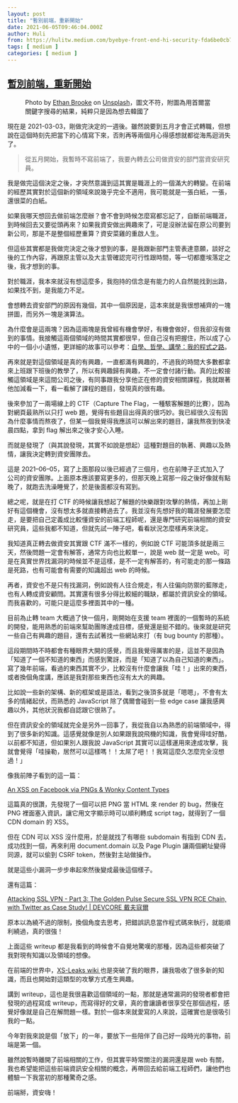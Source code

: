 ```yaml
---
layout: post
title: "暫別前端，重新開始"
date: 2021-06-05T09:46:04.000Z
author: Huli
from: https://hulitw.medium.com/byebye-front-end-hi-security-fda6be0cb7ce?source=rss-f1fb3e40dc37------2
tags: [ medium ]
categories: [ medium ]
---
```

<!--1622886364000-->
[暫別前端，重新開始](https://hulitw.medium.com/byebye-front-end-hi-security-fda6be0cb7ce?source=rss-f1fb3e40dc37------2)
------

<div>
<figure><img alt="" src="https://cdn-images-1.medium.com/max/1024/0*qHHqO1gwybwHZq2V" /><figcaption>Photo by <a href="https://unsplash.com/@seoulinspired?utm_source=medium&amp;utm_medium=referral">Ethan Brooke</a> on <a href="https://unsplash.com?utm_source=medium&amp;utm_medium=referral">Unsplash</a>，圖文不符，附圖為用首爾當關鍵字搜尋的結果，純粹只是因為想去韓國了</figcaption></figure><p>現在是 2021-03-03，剛做完決定的一週後。雖然說要到五月才會正式轉職，但想說在這個時刻先把當下的心情寫下來，否則再等兩個月心得感想就都從海馬迴消失了。</p><blockquote>從五月開始，我暫時不寫前端了，我要內轉去公司做資安的部門當資安研究員。</blockquote><p>我是做完這個決定之後，才突然意識到這其實是職涯上的一個滿大的轉變。在前端的經歷其實對於這個新的領域來說幾乎完全不適用，我可能就是一張白紙，一張，還很菜的白紙。</p><p>如果我哪天想回去做前端怎麼辦？會不會到時候怎麼寫都忘記了，自斷前端職涯，到時候回去又要從頭再來？如果我資安做出興趣來了，可是沒辦法留在原公司要到新公司，那是不是整個經歷重算？資安菜雞的重啟人生。</p><p>但這些其實都是我做完決定之後才想到的事，是我跟新部門主管表達意願，談好之後的工作內容，再跟原主管以及大主管確認完可行性跟時間，等一切都塵埃落定之後，我才想到的事。</p><p>對於職涯，我本來就沒有想這麼多，我抱持的信念是有能力的人自然能找到出路，如果找不到，是我能力不足。</p><p>會想轉去資安部門的原因有幾個，其中一個原因是，這本來就是我很想補齊的一塊拼圖，而另外一塊是演算法。</p><p>為什麼會是這兩塊？因為這兩塊是我曾經有機會學好，有機會做好，但我卻沒有做到的事情。我接觸這兩個領域的時間其實都很早，但自己沒有把握住，所以成了心中的一個小小遺憾，更詳細的故事可以參考：<a href="https://medium.com/hulis-blog/the-programming-journey-1-b9b19c0ef05b">自學、哲學、講學：我的程式之路</a>。</p><p>再來就是對這個領域是真的有興趣，一直都滿有興趣的，不過我的時間大多數都拿來上班跟下班後的教學了，所以有興趣歸有興趣，不一定會付諸行動。真的比較接觸這領域是來這間公司之後，有同事跟我分享他正在修的資安相關課程，我就跟著他加減看一下，看一看解了課程的題目，發現真的很有趣。</p><p>後來參加了一兩場線上的 CTF（Capture The Flag，一種駭客解題的比賽），因為對網頁最熟所以只打 web 題，覺得有些題目出得真的很巧妙。我已經很久沒有因為什麼事情而熬夜了，但某一個我覺得我應該可以解出來的題目，讓我熬夜到快凌晨四點，拿到 flag 解出來之後才安心入睡。</p><p>而就是發現了（與其說發現，其實不如說是想起）這種對題目的執著、興趣以及熱情，讓我決定轉到資安團隊去。</p><p>這是 2021–06–05，寫了上面那段以後已經過了三個月，也在前陣子正式加入了公司的資安團隊。上面原本應該要寫更多的，但那天晚上寫那一段之後好像就有點晚了，就跑去洗澡睡覺了，於是後面都沒有寫到。</p><p>總之呢，就是在打 CTF 的時候讓我想起了解題的快樂跟對攻擊的熱情，再加上剛好有這個機會，沒有想太多就直接轉過去了。我並沒有先想好我的職涯發展要怎麼走，是要把自己定義成比較懂資安的前端工程師呢，還是專門研究前端相關的資安研究員，這些我都不知道，但就先試一陣子吧，看看狀況怎麼樣再來決定。</p><p>我知道真正轉去做資安其實跟 CTF 滿不一樣的，例如說 CTF 可能頂多就是兩三天，然後問題一定會有解答，通常方向也比較單一，說是 web 就一定是 web。可是在真實世界找漏洞的時候並不是這樣，是不一定有解答的，有可能走的那一條路是死路，也有可能會有需要的知識超出 web 的時候。</p><p>再者，資安也不是只有找漏洞，例如說有人往合規走，有人往偏向防禦的藍隊走，也有人轉成資安顧問。其實還有很多分得比較細的職缺，都屬於資訊安全的領域。而我喜歡的，可能只是這麼多裡面其中的一種。</p><p>目前為止轉 team 大概過了快一個月，剛開始在支援 team 裡面的一個暫時的系統的開發，能用熟悉的前端來幫助團隊達成目標，感覺還是挺不錯的。後來就是研究一些自己有興趣的題目，還有去試著找一些網站來打（有 bug bounty 的那種）。</p><p>這段期間時不時都會有種眼界大開的感覺，而且我覺得厲害的是，這並不是因為「知道了一個不知道的東西」而感到驚訝，而是「知道了以為自己知道的東西」。寫了幾年前端，看過的東西其實不少，比較沒有什麼會讓我「哇！」出來的東西，或者換個角度講，應該是我對那些東西也沒有太大的興趣。</p><p>比如說一些新的架構、新的框架或是語法，看到之後頂多就是「嗯嗯」，不會有太多的情緒起伏，而熟悉的 JavaScript 除了偶爾會碰到一些 edge case 讓我感興趣以外，其他狀況我都自認跟它很熟了。</p><p>但在資訊安全的領域就完全是另外一回事了，我從我自以為熟悉的前端領域中，得到了很多新的知識。這感覺就像是別人如果跟我說飛機的知識，我會覺得哇好酷，以前都不知道，但如果別人跟我說 JavaScript 其實可以這樣運用來達成攻擊，我就會覺得「哇操勒，居然可以這樣嗎！！太屌了吧！！我寫這麼久怎麼完全沒想過！」</p><p>像我前陣子看到的這一篇：</p><p><a href="https://whitton.io/articles/xss-on-facebook-via-png-content-types/">An XSS on Facebook via PNGs &amp; Wonky Content Types</a></p><p>這篇真的很讚，先發現了一個可以把 PNG 當 HTML 來 render 的 bug，然後在 PNG 裡面塞入資訊，讓它用文字顯示時可以順利轉成 script tag，就得到了一個 CDN domain 的 XSS。</p><p>但在 CDN 可以 XSS 沒什麼用，於是就找了有哪些 subdomain 有指到 CDN 去，成功找到一個，再來利用 document.domain 以及 Page Plugin 讓兩個網址變得同源，就可以偷到 CSRF token，然後對主站做操作。</p><p>就是這些小漏洞一步步串起來然後變成最後這個樣子。</p><p>還有這篇：</p><p><a href="https://devco.re/blog/2019/09/02/attacking-ssl-vpn-part-3-the-golden-Pulse-Secure-ssl-vpn-rce-chain-with-Twitter-as-case-study/">Attacking SSL VPN - Part 3: The Golden Pulse Secure SSL VPN RCE Chain, with Twitter as Case Study! | DEVCORE 戴夫寇爾</a></p><p>原本以為繞不過的限制，換個角度去思考，把錯誤訊息當作程式碼來執行，就能順利繞過，真的很強！</p><p>上面這些 writeup 都是我看到的時候會不自覺地驚嘆的那種，因為這些都突破了我對現有知識以及領域的想像。</p><p>在前端的世界中，<a href="https://xsleaks.com/">XS-Leaks wiki </a>也是突破了我的眼界，讓我吸收了很多新的知識，而且也開始對這類型的攻擊方式產生興趣。</p><p>講到 writeup，這也是我很喜歡這個領域的一點，那就是通常漏洞的發現者都會把發現的過程寫成 writeup，而寫得好的文章，真的會讓讀者很享受在那個過程，感覺好像就是自己在解問題一樣。對於一個本來就愛寫的人來說，這確實也是很吸引我的一點。</p><p>今年對我來說是個「放下」的一年，要放下一些陪伴了自己好一段時光的事物，前端是第一個。</p><p>雖然說暫時離開了前端相關的工作，但其實平時常關注的漏洞還是跟 web 有關，我也希望能把這些前端資訊安全相關的概念，再帶回去給前端工程師們，讓他們也體驗一下我當初的那種驚奇之感。</p><p>前端掰，資安嗨！</p><img src="https://medium.com/_/stat?event=post.clientViewed&referrerSource=full_rss&postId=fda6be0cb7ce" width="1" height="1" alt="">
</div>
